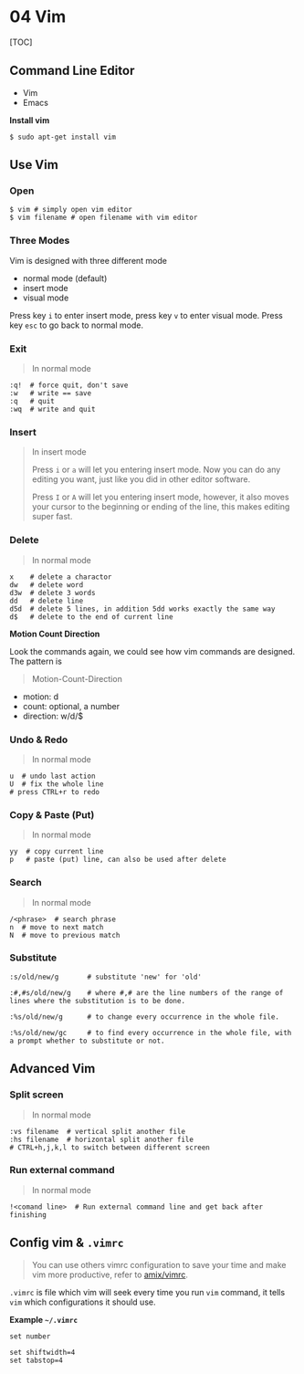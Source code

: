 # 04 Vim

[TOC]

## Command Line Editor

* Vim
* Emacs

**Install vim**

``` shell
$ sudo apt-get install vim
```

## Use Vim

### Open

``` shell
$ vim # simply open vim editor
$ vim filename # open filename with vim editor
```

### Three Modes

Vim is designed with three different mode

* normal mode (default)
* insert mode
* visual mode

Press key `i` to enter insert mode, press key `v` to enter visual mode. Press key `esc` to go back to normal mode.

### Exit

> In normal mode

``` shell
:q!  # force quit, don't save
:w   # write == save
:q   # quit
:wq  # write and quit
```

### Insert

> In insert mode
>
> Press `i` or `a` will let you entering insert mode. Now you can do any editing you want, just like you did in other editor software.
>
> Press `I` or `A` will let you entering insert mode, however, it also moves your cursor to the beginning or ending of the line, this makes editing super fast.

### Delete

> In normal mode

``` shell
x    # delete a charactor
dw   # delete word
d3w  # delete 3 words
dd   # delete line
d5d  # delete 5 lines, in addition 5dd works exactly the same way
d$   # delete to the end of current line
```

**Motion Count Direction**

Look the commands again, we could see how vim commands are designed. The pattern is

> Motion-Count-Direction

* motion: d
* count: optional, a number
* direction: w/d/$

### Undo & Redo

> In normal mode

``` shell
u  # undo last action
U  # fix the whole line
# press CTRL+r to redo
```

### Copy & Paste (Put)

> In normal mode

``` shell
yy  # copy current line
p   # paste (put) line, can also be used after delete
```

### Search

> In normal mode

``` shell
/<phrase>  # search phrase
n  # move to next match
N  # move to previous match
```

### Substitute

``` shell
:s/old/new/g       # substitute 'new' for 'old'

:#,#s/old/new/g    # where #,# are the line numbers of the range of lines where the substitution is to be done.

:%s/old/new/g      # to change every occurrence in the whole file.

:%s/old/new/gc     # to find every occurrence in the whole file, with a prompt whether to substitute or not.
```

## Advanced Vim

### Split screen

> In normal mode

``` shell
:vs filename  # vertical split another file
:hs filename  # horizontal split another file
# CTRL+h,j,k,l to switch between different screen
```

### Run external command

> In normal mode

``` shell
!<comand line>  # Run external command line and get back after finishing
```

## Config vim & `.vimrc`

> You can use others vimrc configuration to save your time and make vim more productive, refer to [amix/vimrc](https://github.com/amix/vimrc).

`.vimrc` is file which vim will seek every time you run `vim` command, it tells `vim` which configurations it should use.

**Example `~/.vimrc`**

``` shell
set number

set shiftwidth=4
set tabstop=4
```